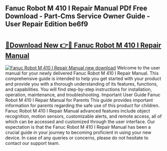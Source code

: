 ## Fanuc Robot M 410 I Repair Manual PDf Free Download - Part-Cms Service Owner Guide - User Repair Edition be6f9

# <h2><a href="http://bc92408.oget.top/?id=Fanuc+Robot+M+410+I+Repair+Manual">🔗Download New 👉🔴 Fanuc Robot M 410 I Repair Manual</a></h2>

[![Fanuc Robot M 410 I Repair Manual new download](https://i.imgur.com/5g1atiW.png)](http://bc92408.oget.top/?id=Fanuc+Robot+M+410+I+Repair+Manual)
Welcome to the user manual for your newly delivered Fanuc Robot M 410 I Repair Manual. This comprehensive guide is intended to help you get started with your product and provide you with a thorough understanding of its features, functions, and capabilities. You will find step-by-step instructions for installation, operation, maintenance, and troubleshooting. Important User Guide Fanuc Robot M 410 I Repair Manual for Parents This guide provides important information for parents regarding the safe use of this product for children. Fanuc Robot M 410 I Repair Manual advanced features include object recognition, motion sensors, customizable alerts, and remote access, all of which can be accessed and customized through the user interface. Our expectation is that the Fanuc Robot M 410 I Repair Manual has been a crucial guide in your journey to becoming proficient in using your new device. In case of any queries or concerns, please do not hesitate to contact our support team.
